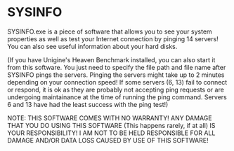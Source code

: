 # SYSINFO
SYSINFO.exe is a piece of software that allows you to see your system properties as well as test your Internet connection by pinging 14 servers! 
You can also see useful information about your hard disks. 

(If you have Unigine's Heaven Benchmark installed, you can also start it from this software. You just need to specify the file path and file name after SYSINFO pings the servers. 
Pinging the servers might take up to 2 minutes depending on your connection speed! If some servers (6, 13) fail to connect or respond, it is ok as they are probably not accepting 
ping requests or are undergoing maintainance at the time of running the ping command. Servers 6 and 13 have had the least success with the ping test!)

NOTE: THIS SOFTWARE COMES WITH NO WARRANTY! ANY DAMAGE THAT YOU DO USING THIS SOFTWARE (This happens rarely, if at all) IS YOUR RESPONSIBILITY! I AM NOT TO BE HELD RESPONSIBLE FOR ALL DAMAGE AND/OR DATA LOSS CAUSED BY USE OF THIS SOFTWARE!

